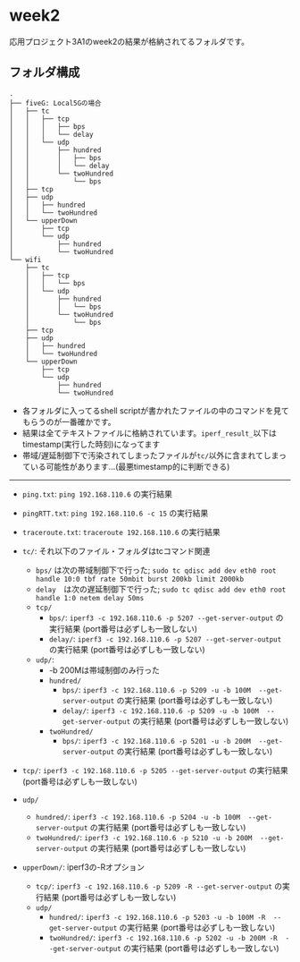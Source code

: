 # week2
応用プロジェクト3A1のweek2の結果が格納されてるフォルダです。

## フォルダ構成
```
.
├── fiveG: Local5Gの場合
│   ├── tc
│   │   ├── tcp
│   │   │   ├── bps
│   │   │   └── delay
│   │   └── udp
│   │       ├── hundred
│   │       │   ├── bps
│   │       │   └── delay
│   │       └── twoHundred
│   │           └── bps
│   ├── tcp
│   ├── udp
│   │   ├── hundred
│   │   └── twoHundred
│   └── upperDown
│       ├── tcp
│       └── udp
│           ├── hundred
│           └── twoHundred
└── wifi
    ├── tc
    │   ├── tcp
    │   │   └── bps
    │   └── udp
    │       ├── hundred
    │       │   └── bps
    │       └── twoHundred
    │           └── bps
    ├── tcp
    ├── udp
    │   ├── hundred
    │   └── twoHundred
    └── upperDown
        ├── tcp
        └── udp
            ├── hundred
            └── twoHundred
```
- 各フォルダに入ってるshell scriptが書かれたファイルの中のコマンドを見てもらうのが一番確かです。
- 結果は全てテキストファイルに格納されています。`iperf_result_`以下はtimestamp(実行した時刻)になってます
- 帯域/遅延制御下で汚染されてしまったファイルが`tc/`以外に含まれてしまっている可能性があります...(最悪timestamp的に判断できる)
***

- `ping.txt`: `ping 192.168.110.6` の実行結果
- `pingRTT.txt`: `ping 192.168.110.6 -c 15` の実行結果
- `traceroute.txt`: `traceroute 192.168.110.6` の実行結果

- `tc/`: それ以下のファイル・フォルダはtcコマンド関連
  - `bps/` は次の帯域制御下で行った;
  `sudo tc qdisc add dev eth0 root handle 10:0 tbf rate 50mbit burst 200kb limit 2000kb`
  - `delay`　は次の遅延制御下で行った;
  `sudo tc qdisc add dev eth0 root handle 1:0 netem delay 50ms`
  - `tcp/`
    - `bps/`: `iperf3 -c 192.168.110.6 -p 5207 --get-server-output` の実行結果 (port番号は必ずしも一致しない)
    - `delay/`: `iperf3 -c 192.168.110.6 -p 5207 --get-server-output` の実行結果 (port番号は必ずしも一致しない)
  - `udp/`:
    - -b 200Mは帯域制御のみ行った
    - `hundred/`
      - `bps/`: `iperf3 -c 192.168.110.6 -p 5209 -u -b 100M  --get-server-output` の実行結果 (port番号は必ずしも一致しない)
      - `delay/`: `iperf3 -c 192.168.110.6 -p 5209 -u -b 100M  --get-server-output` の実行結果 (port番号は必ずしも一致しない)
    - `twoHundred/`
      - `bps/`: `iperf3 -c 192.168.110.6 -p 5201 -u -b 200M  --get-server-output` の実行結果 (port番号は必ずしも一致しない)

- `tcp/`: `iperf3 -c 192.168.110.6 -p 5205 --get-server-output` の実行結果 (port番号は必ずしも一致しない)

- `udp/`
  - `hundred/`: `iperf3 -c 192.168.110.6 -p 5204 -u -b 100M  --get-server-output` の実行結果 (port番号は必ずしも一致しない)
  - `twoHundred/`: `iperf3 -c 192.168.110.6 -p 5210 -u -b 200M  --get-server-output` の実行結果 (port番号は必ずしも一致しない)

- `upperDown/`: iperf3の-Rオプション
  - `tcp/`: `iperf3 -c 192.168.110.6 -p 5209 -R --get-server-output` の実行結果 (port番号は必ずしも一致しない)
  - `udp/`
    - `hundred/`: `iperf3 -c 192.168.110.6 -p 5203 -u -b 100M -R  --get-server-output` の実行結果 (port番号は必ずしも一致しない)
    - `twoHundred/`: `iperf3 -c 192.168.110.6 -p 5202 -u -b 200M -R  --get-server-output` の実行結果 (port番号は必ずしも一致しない)
